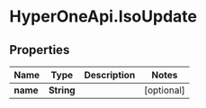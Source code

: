 # HyperOneApi.IsoUpdate

## Properties

Name | Type | Description | Notes
------------ | ------------- | ------------- | -------------
**name** | **String** |  | [optional] 


